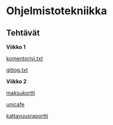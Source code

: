 # Ohjelmistotekniikka
## Tehtävät
**Viikko 1**

[komentorivi.txt](https://github.com/maxxof/ot-harjoitustyo/blob/master/laskarit/viikko1/komentorivi.txt)

[gitlog.txt](https://github.com/maxxof/ot-harjoitustyo/blob/master/laskarit/viikko1/gitlog.txt)

**Viikko 2**

[maksukortti](https://github.com/maxxof/ot-harjoitustyo/tree/master/laskarit/viikko2/maksukortti)

[unicafe](https://github.com/maxxof/ot-harjoitustyo/tree/master/laskarit/viikko2/unicafe)

[kattavuusraportti](https://github.com/maxxof/ot-harjoitustyo/blob/master/laskarit/viikko2/kattavuusraportti.jpg)

